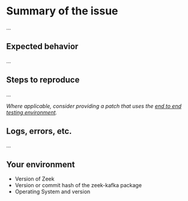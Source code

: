 # Summary of the issue
...

## Expected behavior
...

## Steps to reproduce
...

*Where applicable, consider providing a patch that uses the [end to end testing environment](https://github.com/seisollc/zeek-kafka/blob/main/docker/run_end_to_end.sh).*

## Logs, errors, etc.
...

## Your environment
* Version of Zeek
* Version or commit hash of the zeek-kafka package
* Operating System and version

